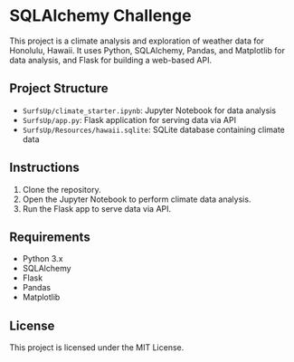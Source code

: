 # SQLAlchemy Challenge

This project is a climate analysis and exploration of weather data for Honolulu, Hawaii. It uses Python, SQLAlchemy, Pandas, and Matplotlib for data analysis, and Flask for building a web-based API.

## Project Structure
- `SurfsUp/climate_starter.ipynb`: Jupyter Notebook for data analysis
- `SurfsUp/app.py`: Flask application for serving data via API
- `SurfsUp/Resources/hawaii.sqlite`: SQLite database containing climate data

## Instructions
1. Clone the repository.
2. Open the Jupyter Notebook to perform climate data analysis.
3. Run the Flask app to serve data via API.

## Requirements
- Python 3.x
- SQLAlchemy
- Flask
- Pandas
- Matplotlib

## License
This project is licensed under the MIT License.